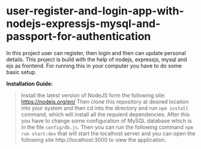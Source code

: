 # user-register-and-login-app-with-nodejs-expressjs-mysql-and-passport-for-authentication


In this project user can register, then login and then can update personal details. This project is build with the help of nodejs, expressjs, mysql and ejs as frontend.
For running this in your computer you have to do some basic setup.

**Installation Guide:**
>Install the latest version of NodeJS form the following site: https://nodejs.org/en/
Then clone this repository at desired location into your system and then cd into the directory and run `npm install` command, which will install all the requierd dependencies.
After this you have to change some configuration of MySQL database which is in the file `config/db.js`. Then you can run the following command `npm run start:dev` that will start the localhost server
and you can open the following site http://localhost:3000 to view the application.
